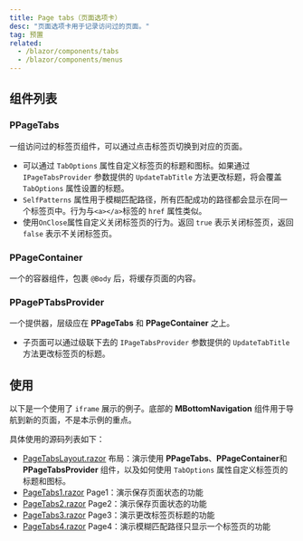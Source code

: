 ```yaml
---
title: Page tabs（页面选项卡）
desc: "页面选项卡用于记录访问过的页面。"
tag: 预置
related:
  - /blazor/components/tabs
  - /blazor/components/menus
---
```


## 组件列表

### PPageTabs

一组访问过的标签页组件，可以通过点击标签页切换到对应的页面。

- 可以通过 `TabOptions` 属性自定义标签页的标题和图标。如果通过 `IPageTabsProvider` 参数提供的 `UpdateTabTitle`
  方法更改标题，将会覆盖 `TabOptions` 属性设置的标题。
- `SelfPatterns` 属性用于模糊匹配路径，所有匹配成功的路径都会显示在同一个标签页中。行为与`<a></a>`标签的 `href` 属性类似。
- 使用`OnClose`属性自定义关闭标签页的行为。返回 `true` 表示关闭标签页，返回 `false` 表示不关闭标签页。

### PPageContainer

一个的容器组件，包裹 `@Body` 后，将缓存页面的内容。

### PPagePTabsProvider

一个提供器，层级应在 **PPageTabs** 和 **PPageContainer** 之上。

- 子页面可以通过级联下去的 `IPageTabsProvider` 参数提供的 `UpdateTabTitle` 方法更改标签页的标题。

## 使用

以下是一个使用了 `iframe` 展示的例子。底部的 **MBottomNavigation** 组件用于导航到新的页面，不是本示例的重点。

具体使用的源码列表如下：

- [PageTabsLayout.razor](https://github.com/masastack/MASA.Blazor/blob/main/docs/Masa.Blazor.Docs/Shared/PageTabsLayout.razor)
  布局：演示使用 **PPageTabs**、**PPageContainer**和**PPageTabsProvider** 组件，以及如何使用 `TabOptions` 属性自定义标签页的标题和图标。
- [PageTabs1.razor](https://github.com/masastack/MASA.Blazor/blob/main/docs/Masa.Blazor.Docs/Pages/PageTabs1.razor)
  Page1：演示保存页面状态的功能
- [PageTabs2.razor](https://github.com/masastack/MASA.Blazor/blob/main/docs/Masa.Blazor.Docs/Pages/PageTabs2.razor)
  Page2：演示保存页面状态的功能
- [PageTabs3.razor](https://github.com/masastack/MASA.Blazor/blob/main/docs/Masa.Blazor.Docs/Pages/PageTabs3.razor)
  Page3：演示更改标签页标题的功能
- [PageTabs4.razor](https://github.com/masastack/MASA.Blazor/blob/main/docs/Masa.Blazor.Docs/Pages/PageTabs4.razor)
  Page4：演示模糊匹配路径只显示一个标签页的功能

<masa-example file="Examples.components.page_tabs.Usage" no-actions="true"></masa-example>
